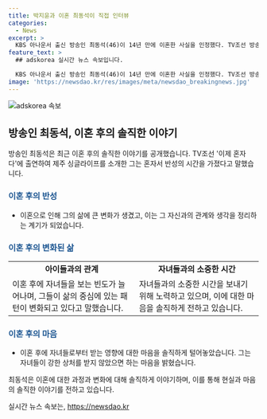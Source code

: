 ```yaml
---
title: 박지윤과 이혼 최동석이 직접 인터뷰
categories:
  - News
excerpt: >
  KBS 아나운서 출신 방송인 최동석(46)이 14년 만에 이혼한 사실을 인정했다. TV조선 방송화면에 출연해 이혼 후의 삶을 소개하며 이혼에 대한 생각을 밝혔는데, 이혼은 그 사람과 나의 관계보다는 내 삶에 대한 반성의 시간이라며 아쉬워하는 모습을 드러냈다. 자녀들을 위해 미안한 마음과 이혼 후의 변화에 대해 이야기하며 안타까운 심경을 전했다. 이혼 과정과 관련해서는 제가 결정한 건 없다고 말해 눈길을 끈 바 있다.
feature_text: >
  ## adskorea 실시간 뉴스 속보입니다.

  KBS 아나운서 출신 방송인 최동석(46)이 14년 만에 이혼한 사실을 인정했다. TV조선 방송화면에 출연해 이혼 후의 삶을 소개하며 이혼에 대한 생각을 밝혔는데, 이혼은 그 사람과 나의 관계보다는 내 삶에 대한 반성의 시간이라며 아쉬워하는 모습을 드러냈다. 자녀들을 위해 미안한 마음과 이혼 후의 변화에 대해 이야기하며 안타까운 심경을 전했다. 이혼 과정과 관련해서는 제가 결정한 건 없다고 말해 눈길을 끈 바 있다.
image: 'https://newsdao.kr/res/images/meta/newsdao_breakingnews.jpg'
---
```


<p><img src="https://newsdao.kr/res/images/meta/newsdao_breakingnews.jpg" alt="adskorea 속보" /></p>

<h2 data-ke-size="size26">방송인 최동석, 이혼 후의 솔직한 이야기</h2>

<p data-ke-size="size16">방송인 최동석은 최근 이혼 후의 솔직한 이야기를 공개했습니다.  TV조선 '이제 혼자다'에 출연하여 제주 싱글라이프를 소개한 그는 혼자서 반성의 시간을 가졌다고 말했습니다.</p>

<h3><b><span style="color: #1a5490;">이혼 후의 반성</span></b></h3>

<ul>
<li>이혼으로 인해 그의 삶에 큰 변화가 생겼고, 이는 그 자신과의 관계와 생각을 정리하는 계기가 되었습니다.</li>
</ul>

<h3><b><span style="color: #1a5490;">이혼 후의 변화된 삶</span></b></h3>

<table>
<tr>
<td style="text-align: center; height: 17px;"><b>아이들과의 관계</b></td>
<td style="text-align: center; height: 17px;"><b>자녀들과의 소중한 시간</b></td>
</tr>
<tr>
<td>이혼 후에 자녀들을 보는 빈도가 늘어나며, 그들이 삶의 중심에 있는 패턴이 변화되고 있다고 말했습니다.</td>
<td>자녀들과의 소중한 시간을 보내기 위해 노력하고 있으며, 이에 대한 마음을 솔직하게 전하고 있습니다.</td>
</tr>
</table>

<h3><b><span style="color: #1a5490;">이혼 후의 마음</span></b></h3>

<ul>
<li>이혼 후에 자녀들로부터 받는 영향에 대한 마음을 솔직하게 털어놓았습니다. 그는 자녀들이 강한 상처를 받지 않았으면 하는 마음을 밝혔습니다.</li>
</ul>

<p data-ke-size="size16">최동석은 이혼에 대한 과정과 변화에 대해 솔직하게 이야기하며, 이를 통해 현실과 마음의 솔직한 이야기를 전하고 있습니다.</p>
실시간 뉴스 속보는, <a href="https://newsdao.kr" rel="dofollow">https://newsdao.kr</a>


